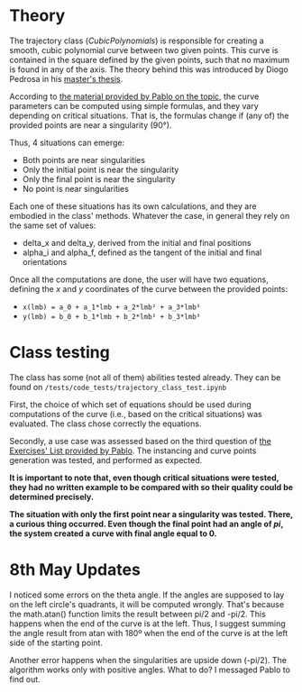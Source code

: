 # Theory

The trajectory class (_CubicPolynomials_) is responsible for creating a smooth, cubic polynomial curve between two given points. This curve is contained in the square defined by the given points, such that no maximum is found in any of the axis. The theory behind this was introduced by Diogo Pedrosa in his [master's thesis](https://repositorio.ufrn.br/handle/123456789/15417). 

According to [the material provided by Pablo on the topic](https://arquivos.info.ufrn.br/arquivos/2020142071eb967875331f9600e519a13/Gerao_de_trajetria.pdf), the curve parameters can be computed using simple formulas, and they vary depending on critical situations. That is, the formulas change if (any of) the provided points are near a singularity (90°).

Thus, 4 situations can emerge:
* Both points are near singularities
* Only the initial point is near the singularity
* Only the final point is near the singularity
* No point is near singularities

Each one of these situations has its own calculations, and they are embodied in the class' methods. Whatever the case, in general they rely on the same set of values:
* delta_x and delta_y, derived from the initial and final positions
* alpha_i and alpha_f, defined as the tangent of the initial and final orientations

Once all the computations are done, the user will have two equations, defining the _x_ and _y_ coordinates of the curve between the provided points:
* `x(lmb) = a_0 + a_1*lmb + a_2*lmb² + a_3*lmb³`
* `y(lmb) = b_0 + b_1*lmb + b_2*lmb² + b_3*lmb³`

# Class testing

The class has some (not all of them) abilities tested already. They can be found on `/tests/code_tests/trajectory_class_test.ipynb`

First, the choice of which set of equations should be used during computations of the curve (i.e., based on the critical situations) was evaluated. The class chose correctly the equations.

Secondly, a use case was assessed based on the third question of [the Exercises' List provided by Pablo](https://arquivos.info.ufrn.br/arquivos/2021127061d6711010583191fdeb887534/Experccio_sobre_modelos_cinemticos_de_robs_mveis.pdf). The instancing and curve points generation was tested, and performed as expected.

**It is important to note that, even though critical situations were tested, they had no written example to be compared with so their quality could be determined precisely.**

**The situation with only the first point near a singularity was tested. There, a curious thing occurred. Even though the final point had an angle of _pi_, the system created a curve with final angle equal to  0.**

# 8th May Updates 

I noticed some errors on the theta angle. If the angles are supposed to lay on the left circle's quadrants, it will be computed wrongly. That's because the math.atan() function limits the result between pi/2 and -pi/2. This happens when the end of the curve is at the left. Thus, I suggest summing the angle result from atan with 180º when the end of the curve is at the left side of the starting point.

Another error happens when the singularities are upside down (-pi/2). The algorithm works only with positive angles. What to do? I messaged Pablo to find out.